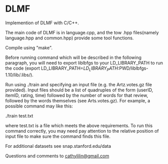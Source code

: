 # DLMF
Implemention of DLMF with C/C++.

The main code of DLMF is in language.cpp, and the tow .hpp files(namely language.hpp and common.hpp) provide some tool functions.

Compile using "make".

Before running command which will be described in the following paragraph, you will need to export liblbfgs to your LD_LIBRARY_PATH to run the code (export LD_LIBRARY_PATH=$LD_LIBRARY_PATH:$PWD/liblbfgs-1.10/lib/.libs/).

Run using ./train and specifying an input file (e.g. the Artz.votes.gz file provided). Input files should be a list of quadruples of the form (userID, itemID, rating, time) followed by the number of words for that review, followed by the words themselves (see Arts.votes.gz). For example, a possible command may like this:

./train test.txt

where test.txt is a file which meets the above requirements. To run this command correctly, you may need pay attention to the relative position of input file to make sure the command finds this file.

For additional datasets see snap.stanford.edu/data

Questions and comments to cathylilin@gmail.com
